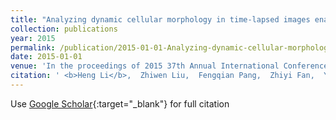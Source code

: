 ```yaml
---
title: "Analyzing dynamic cellular morphology in time-lapsed images enabled by cellular deformation pattern recognition"
collection: publications
year: 2015
permalink: /publication/2015-01-01-Analyzing-dynamic-cellular-morphology-in-time-lapsed-images-enabled-by-cellular-deformation-pattern-recognition
date: 2015-01-01
venue: 'In the proceedings of 2015 37th Annual International Conference of the IEEE Engineering in Medicine and Biology Society (EMBC)'
citation: ' <b>Heng Li</b>,  Zhiwen Liu,  Fengqian Pang,  Zhiyi Fan,  Yonggang Shi, &quot;Analyzing dynamic cellular morphology in time-lapsed images enabled by cellular deformation pattern recognition.&quot; In the proceedings of 2015 37th Annual International Conference of the IEEE Engineering in Medicine and Biology Society (EMBC), 2015.'
---
```

Use [Google Scholar](https://scholar.google.com/scholar?q=Analyzing+dynamic+cellular+morphology+in+time+lapsed+images+enabled+by+cellular+deformation+pattern+recognition){:target="_blank"} for full citation
